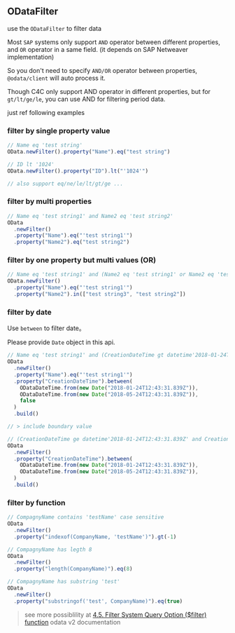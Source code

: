 ## ODataFilter

use the `ODataFilter` to filter data

Most `SAP` systems only support `AND` operator between different properties, and `OR` operator in a same field. (it depends on SAP Netweaver implementation)

So you don't need to specify `AND/OR` operator between properties, `@odata/client` will auto process it.

Though C4C only support AND operator in different properties, but for `gt/lt/ge/le`, you can use AND for filtering period data.

just ref following examples

### filter by single property value

```js
// Name eq 'test string'
OData.newFilter().property("Name").eq("test string")

// ID lt '1024'
OData.newFilter().property("ID").lt("'1024'")

// also support eq/ne/le/lt/gt/ge ...
```

### filter by multi properties

```js
// Name eq 'test string1' and Name2 eq 'test string2'
OData
  .newFilter()
  .property("Name").eq("'test string1'")
  .property("Name2").eq("test string2")
```

### filter by one property but multi values (OR)

```js
// Name eq 'test string1' and (Name2 eq 'test string1' or Name2 eq 'test string2')
OData.newFilter()
  .property("Name").eq("'test string1'")
  .property("Name2").in(["test string3", "test string2"])
```

### filter by date

Use `between` to filter date。

Please provide `Date` object in this api.

```js
// Name eq 'test string1' and (CreationDateTime gt datetime'2018-01-24T12:43:31.839Z' and CreationDateTime lt datetime'2018-05-24T12:43:31.839Z')
OData
  .newFilter()
  .property("Name").eq("'test string1'")
  .property("CreationDateTime").between(
    ODataDateTime.from(new Date("2018-01-24T12:43:31.839Z")),
    ODataDateTime.from(new Date("2018-05-24T12:43:31.839Z")),
    false
  )
  .build()

// > include boundary value

// (CreationDateTime ge datetime'2018-01-24T12:43:31.839Z' and CreationDateTime le datetime'2018-05-24T12:43:31.839Z')
OData
  .newFilter()
  .property("CreationDateTime").between(
    ODataDateTime.from(new Date("2018-01-24T12:43:31.839Z")),
    ODataDateTime.from(new Date("2018-05-24T12:43:31.839Z")),
  )
  .build()
```

### filter by function

```js
// CompagnyName contains 'testName' case sensitive
OData
  .newFilter()
  .property("indexof(CompanyName, 'testName')").gt(-1)

// CompagnyName has legth 8
OData
  .newFilter()
  .property("length(CompanyName)").eq(8)

// CompagnyName has substring 'test'
OData
  .newFilter()
  .property("substringof('test', CompanyName)").eq(true)
```
> see more possiblility at [4.5. Filter System Query Option ($filter) function](https://www.odata.org/documentation/odata-version-2-0/uri-conventions/) odata v2 documentation

